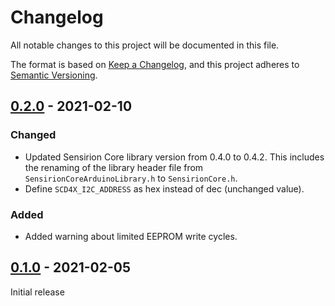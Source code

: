 # Changelog

All notable changes to this project will be documented in this file.

The format is based on [Keep a Changelog](https://keepachangelog.com/en/1.0.0/),
and this project adheres to [Semantic Versioning](https://semver.org/spec/v2.0.0.html).

## [0.2.0] - 2021-02-10

### Changed

* Updated Sensirion Core library version from 0.4.0 to 0.4.2. This includes the
  renaming of the library header file from `SensirionCoreArduinoLibrary.h` to
  `SensirionCore.h`.
* Define `SCD4X_I2C_ADDRESS` as hex instead of dec (unchanged value).

### Added

* Added warning about limited EEPROM write cycles.

## [0.1.0] - 2021-02-05

Initial release

[0.2.0]: https://github.com/Sensirion/arduino-i2c-scd4x/compare/0.1.0...0.2.0
[0.1.0]: https://github.com/Sensirion/arduino-i2c-scd4x/releases/tag/0.1.0
